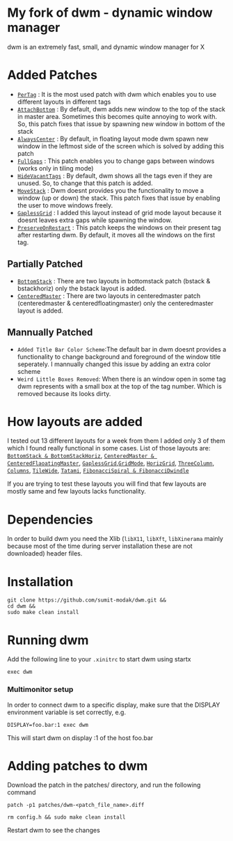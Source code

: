# My fork of dwm - dynamic window manager
dwm is an extremely fast, small, and dynamic window manager for X

# Added Patches
- [`PerTag`](https://dwm.suckless.org/patches/pertag/) : It is the most used patch with dwm which enables you to use different layouts in different tags
- [`AttachBottom`](https://dwm.suckless.org/patches/attachbottom/) : By default, dwm adds new window to the top of the stack in master area. Sometimes this becomes quite annoying to work with. So, this patch fixes that issue by spawning new window in bottom of the stack
- [`AlwaysCenter`](https://dwm.suckless.org/patches/alwayscenter/) : By default, in floating layout mode dwm spawn new window in the leftmost side of the screen which is solved by adding this patch
- [`FullGaps`](https://dwm.suckless.org/patches/fullgaps/) : This patch enables you to change gaps between windows (works only in tiling mode)
- [`HideVacantTags`](https://dwm.suckless.org/patches/hide_vacant_tags/) : By default, dwm shows all the tags even if they are unused. So, to change that this patch is added.
- [`MoveStack`](https://dwm.suckless.org/patches/movestack/) : Dwm doesnt provides you the functionality to move a window (up or down) the stack. This patch fixes that issue by enabling the user to move windows freely.
- [`GaplessGrid`](https://dwm.suckless.org/patches/gaplessgrid/) : I added this layout instead of grid mode layout because it doesnt leaves extra gaps while spawning the window.
- [`PreserveOnRestart`](https://dwm.suckless.org/patches/preserveonrestart/) : This patch keeps the windows on their present tag after restarting dwm. By default, it moves all the windows on the first tag.

## Partially Patched
- [`BottomStack`](https://dwm.suckless.org/patches/bottomstack/) : There are two layouts in bottomstack patch (bstack & bstackhoriz) only the bstack layout is added.
- [`CenteredMaster`](https://dwm.suckless.org/patches/centeredmaster/) : There are two layouts in centeredmaster patch (centeredmaster & centeredfloatingmaster) only the centeredmaster layout is added.

## Mannually Patched
- `Added Title Bar Color Scheme`:The default bar in dwm doesnt provides a functionality to change background and foreground of the window title seperately. I mannually changed this issue by adding an extra color scheme
- `Weird Little Boxes Removed`: When there is an window open in some tag dwm represents with a small box at the top of the tag number. Which is removed because its looks dirty.

# How layouts are added
I tested out 13 different layouts for a week from them I added only 3 of them which I found really functional in some cases. List of those layouts are: [`BottomStack & BottomStackHoriz`](https://dwm.suckless.org/patches/bottomstack/), [`CenteredMaster & CenteredFlaoatingMaster`](https://dwm.suckless.org/patches/centeredmaster/), [`GaplessGrid`](https://dwm.suckless.org/patches/gaplessgrid/),[`GridMode`](https://dwm.suckless.org/patches/gridmode/), [`HorizGrid`](https://dwm.suckless.org/patches/horizgrid/), [`ThreeColumn`](https://dwm.suckless.org/patches/three-column/), [`Columns`](https://dwm.suckless.org/patches/columns/), [`TileWide`](https://dwm.suckless.org/patches/tilewide/), [`Tatami`](https://dwm.suckless.org/patches/tatami/), [`FibonacciSpiral & FibonacciDwindle`](https://dwm.suckless.org/patches/fibonacci/)

If you are trying to test these layouts you will find that few layouts are mostly same and few layouts lacks functionality.

# Dependencies
In order to build dwm you need the Xlib (`libX11`, `libXft`, `libXinerama` mainly because most of the time during server installation these are not downloaded) header files.

# Installation
```
git clone https://github.com/sumit-modak/dwm.git &&
cd dwm &&
sudo make clean install
```

# Running dwm
Add the following line to your `.xinitrc` to start dwm using startx
```
exec dwm
```
### Multimonitor setup
In order to connect dwm to a specific display, make sure that the DISPLAY environment variable is set correctly, e.g.
```
DISPLAY=foo.bar:1 exec dwm
```
This will start dwm on display :1 of the host foo.bar

# Adding patches to dwm
Download the patch in the patches/ directory, and run the following command
```
patch -p1 patches/dwm-<patch_file_name>.diff
```
```
rm config.h && sudo make clean install
```
Restart dwm to see the changes
